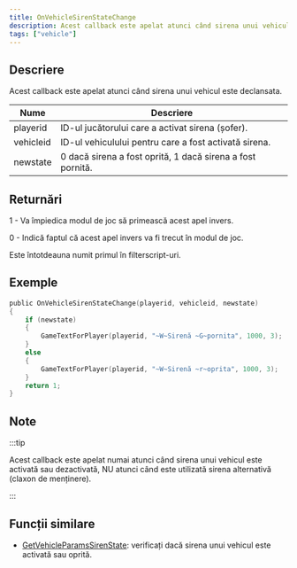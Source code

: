 ```yaml
---
title: OnVehicleSirenStateChange
description: Acest callback este apelat atunci când sirena unui vehicul este declansata.
tags: ["vehicle"]
---
```


<VersionWarn name='callback' version='SA-MP 0.3.7' />

## Descriere

Acest callback este apelat atunci când sirena unui vehicul este declansata.

| Nume      | Descriere                                                 |
| --------- | --------------------------------------------------------- |
| playerid  | ID-ul jucătorului care a activat sirena (șofer).          |
| vehicleid | ID-ul vehiculului pentru care a fost activată sirena.     |
| newstate  | 0 dacă sirena a fost oprită, 1 dacă sirena a fost pornită. |

## Returnări

1 - Va împiedica modul de joc să primească acest apel invers.

0 - Indică faptul că acest apel invers va fi trecut în modul de joc.

Este întotdeauna numit primul în filterscript-uri.

## Exemple

```c
public OnVehicleSirenStateChange(playerid, vehicleid, newstate)
{
    if (newstate)
    {
        GameTextForPlayer(playerid, "~W~Sirenă ~G~pornita", 1000, 3);
    }
    else
    {
        GameTextForPlayer(playerid, "~W~Sirenă ~r~oprita", 1000, 3);
    }
    return 1;
}
```

## Note

:::tip

Acest callback este apelat numai atunci când sirena unui vehicul este activată sau dezactivată, NU atunci când este utilizată sirena alternativă (claxon de menținere).

:::

## Funcții similare

- [GetVehicleParamsSirenState](../functions/GetVehicleParamsSirenState): verificați dacă sirena unui vehicul este activată sau oprită.